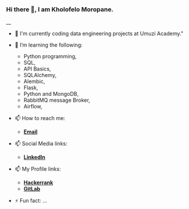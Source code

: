 ### Hi there 👋, I am Kholofelo Moropane.
__

- 🔭 I'm currently coding data engineering projects at Umuzi Academy."
- 🌱 I’m learning the following:
    + Python programming,
    + SQL,
    + API Basics,
    + SQLAlchemy,
    + Alembic,
    + Flask,
    + Python and MongoDB,
    + RabbitMQ message Broker,
    + Airflow,

- 📫 How to reach me:
    + [**Email**](rkmoropane@gmail.com)
- 📫 Social Media links:
    + [**LinkedIn**](rkmoropane@gmail.com)
- 📫 My Profile links:
    + [**Hackerrank**](https://www.hackerrank.com/profile/rkmoropane)
    + [**GitLab**](https://gitlab.com/rkmoropane)

- ⚡ Fun fact: ...
